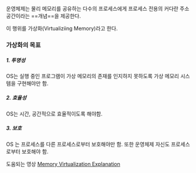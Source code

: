 운영체제는 물리 메모리를 공유하는 다수의 프로세스에게 프로세스 전용의 커다란 주소공간이라는 ==개념==을 제공한다.

이 행위를 가상화(Virtualiziing Memory)라고 한다.

### 가상화의 목표
##### 1. 투명성
OS는 실행 중인 프로그램이 가상 메모리의 존재를 인지하지 못하도록 가상 메모리 시스템을 구현해야만 함.
##### 2. 효율성
OS는 시간, 공간적으로 효율적이도록 해야함.
##### 3. 보호
OS 는 프로세스를 다른 프로세스로부터 보호해야만 함. 또한 운영체제 자신도 프로세스로부터 보호해야 함.

도움되는 영상
[Memory Virtualization Explanation](https://www.youtube.com/watch?v=A9WLYbE0p-I)

